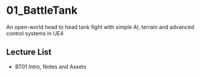 # 01_BattleTank
An open-world head to head tank fight with simple AI, terrain and advanced control systems in UE4

## Lecture List
* BT01 Intro, Notes and Assets 
